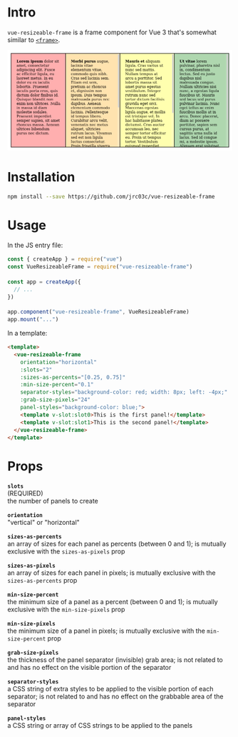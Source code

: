 # Intro

`vue-resizeable-frame` is a frame component for Vue 3 that's somewhat similar to [`<frame>`](https://developer.mozilla.org/en-US/docs/Web/HTML/Element/frame).

![demo](demo.gif)

# Installation

```bash
npm install --save https://github.com/jrc03c/vue-resizeable-frame
```

# Usage

In the JS entry file:

```js
const { createApp } = require("vue")
const VueResizeableFrame = require("vue-resizeable-frame")

const app = createApp({
  // ...
})

app.component("vue-resizeable-frame", VueResizeableFrame)
app.mount("...")
```

In a template:

```html
<template>
  <vue-resizeable-frame
    orientation="horizontal"
    :slots="2"
    :sizes-as-percents="[0.25, 0.75]"
    :min-size-percent="0.1"
    separator-styles="background-color: red; width: 8px; left: -4px;"
    :grab-size-pixels="24"
    panel-styles="background-color: blue;">
    <template v-slot:slot0>This is the first panel!</template>
    <template v-slot:slot1>This is the second panel!</template>
  </vue-resizeable-frame>
</template>
```

# Props

**`slots`**<br />
(REQUIRED)<br />
the number of panels to create

**`orientation`**<br />
"vertical" or "horizontal"

**`sizes-as-percents`**<br />
an array of sizes for each panel as percents (between 0 and 1); is mutually exclusive with the `sizes-as-pixels` prop

**`sizes-as-pixels`**<br />
an array of sizes for each panel in pixels; is mutually exclusive with the `sizes-as-percents` prop

**`min-size-percent`**<br />
the minimum size of a panel as a percent (between 0 and 1); is mutually exclusive with the `min-size-pixels` prop

**`min-size-pixels`**<br />
the minimum size of a panel in pixels; is mutually exclusive with the `min-size-percent` prop

**`grab-size-pixels`**<br />
the thickness of the panel separator (invisible) grab area; is not related to and has no effect on the visible portion of the separator

**`separator-styles`**<br />
a CSS string of extra styles to be applied to the visible portion of each separator; is not related to and has no effect on the grabbable area of the separator

**`panel-styles`**<br />
a CSS string or array of CSS strings to be applied to the panels
